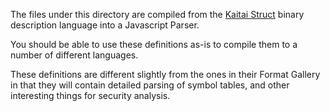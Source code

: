 The files under this directory are compiled from the [Kaitai Struct](http://doc.kaitai.io/user_guide.html)
binary description language into a Javascript Parser.

You should be able to use these definitions as-is to compile
them to a number of different languages.

These definitions are different slightly from the ones in their Format Gallery
in that they will contain detailed parsing of symbol tables, and other
interesting things for security analysis.
